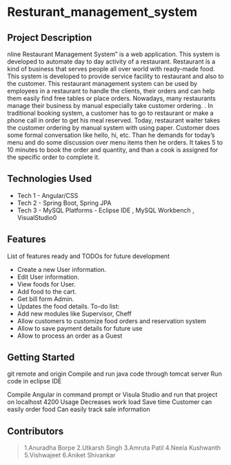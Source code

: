 # Resturant_management_system

## Project Description

nline Restaurant Management System” is a web application. This system is developed to automate day to day activity of a restaurant. Restaurant is a kind of business that serves people all over world with ready-made food. This system is developed to provide service facility to restaurant and also to the customer. This restaurant management system can be used by employees in a restaurant to handle the clients, their orders and can help them easily find free tables or place orders. Nowadays, many restaurants manage their business by manual especially take customer ordering. . In traditional booking system, a customer has to go to restaurant or make a phone call in order to get his meal reserved. Today, restaurant waiter takes the customer ordering by manual system with using paper. Customer does some formal conversation like hello, hi, etc. Than he demands for today’s menu and do some discussion over menu items then he orders. It takes 5 to 10 minutes to book the order and quantity, and than a cook is assigned for the specific order to complete it.

## Technologies Used

* Tech 1 - Angular/CSS 
* Tech 2 - Spring Boot, Spring JPA 
* Tech 3 - MySQL Platforms - Eclipse IDE , MySQL Workbench , VisualStudio0

## Features

List of features ready and TODOs for future development
* Create a new User information. 
* Edit User information. 
* View foods for User. 
* Add food to the cart. 
* Get bill form Admin.
*  Updates the food details.
To-do list:
* Add new modules like Supervisor, Cheff
*  Allow customers to customize food orders and reservation system 
*  Allow to save payment details for future use 
*  Allow to process an order as a Guest
## Getting Started
 git remote and origin
 Compile and run java code through tomcat server Run code in eclipse IDE

Compile Angular in command prompt or Visula Studio and run that project on localhost 4200 Usage Decreases work load Save time Customer can easily order food Can easily track sale information


## Contributors

>1.Anuradha Borpe 
>2.Utkarsh Singh 
>3.Amruta Patil 
>4.Neela Kushwanth 
>5.Vishwajeet 
>6.Aniket Shivankar



